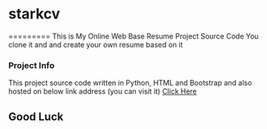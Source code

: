 # starkcv
=========
This is My Online Web Base Resume Project Source Code
You clone it and and create your own resume based on it

### Project Info
This project source code written in Python, HTML and Bootstrap and also 
hosted on below link address (you can visit it)
<a href="starkcv.pythonanywhere.com">Click Here</a>


## Good Luck
